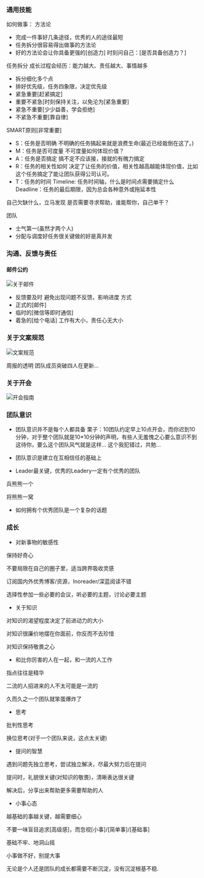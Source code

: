 ### 通用技能

如何做事：
方法论
- 完成一件事好几条途径，优秀的人的途径最短
- 任务拆分很容易得出做事的方法论
- 好的方法论会让你具备更强的[创造力]
时刻问自己：[是否具备创造力？]

任务拆分
成长过程会经历：能力越大、责任越大、事情越多
- 拆分细化多个点
- 排好优先级，任务四象限，决定优先级
- 紧急重要[赶紧搞定]
- 重要不紧急[时刻保持关注，以免沦为[紧急重要]
- 紧急不重要[少少益善，学会拒绝]
- 不紧急不重要[靠自律]

SMART原则[非常重要]
- S：任务是否明确
不明确的任务搞起来就是浪费生命(最近已经栽倒在这了。)
- M：任务是否可度量
不可度量如何体现价值？
- A：任务是否搞定
搞不定不应该接，接就的有魄力搞定
- R：任务的相关性如何
决定了让任务的价值，相关性越高越能体现价值，比如这个任务搞定了能让团队获得公司认可。
- T：任务的时间
Timeline: 任务时间轴，什么是时间点需要搞定什么
Deadline：任务的最后期限，因为总会各种意外或拖延本性

自己欠缺什么，立马发现
是否需要寻求帮助，谁能帮你，自己单干？

团队
- 士气第一(虽然才两个人)
- 分配与调度好任务很关键做的好是真并发

### 沟通、反馈与责任

#### 邮件公约
![关于邮件](https://github.com/muwubbq/IT-Team/blob/master/image/mail.png)

- 反馈要及时
避免出现问题不反馈，影响进度
方式
- 正式的[邮件]
- 临时的[微信等即时通信]
- 着急的[给个电话]
工作有大小，责任心无大小

### 关于文案规范
![文案规范](https://github.com/muwubbq/IT-Team/blob/master/image/wenan.png)

周报的透明
团队成员突破四人在更新...

### 关于开会
![开会指南](https://github.com/muwubbq/IT-Team/blob/master/image/kaihui.png)

### 团队意识

- 团队意识并不是每个人都具备
栗子：10团队约定早上10点开会，而你迟到10分钟，对于整个团队就是10*10分钟的声明，有些人无羞愧之心要么意识不到这待你，要么这个团队风气就是这样...
这个我犯错过，共勉...

- 团队意识是建立在互相信任的基础上

- Leader最关键，优秀的Leadery一定有个优秀的团队

兵熊熊一个

将熊熊一窝

- 如何拥有个优秀团队是一个复杂的话题

### 成长

- 对新事物的敏感性

保持好奇心

不要局限在自己的圈子里，适当跨界吸收灵感

订阅国内外优秀博客/资源，Inoreader/深蓝阅读不错

选择性参加一些必要的会议，听必要的主题，讨论必要主题

- 关于知识

对知识的渴望程度决定了前进动力的大小

对知识很廉价地摆在你面前，你反而不去珍惜

对知识保持敬畏之心

- 和比你厉害的人在一起，和一流的人工作

指点往往是精华

二流的人招进来的人不太可能是一流的

久而久之一个团队就笨蛋爆炸了

- 思考

批判性思考

换位思考(对于一个团队来说，这点太关键)

- 提问的智慧

遇到问题先独立思考，尝试独立解决，尽最大努力后在提问

提问时，礼貌很关键(对知识的敬畏)，清晰表达很关键

解决后，分享出来帮助更多需要帮助的人

- 小事心态

越基础的事越关键，越需要细心

不要一味盲目追求[高级感]，而忽视[小事]/[简单事]/[基础事]

基础不牢、地洞山摇

小事做不好，别提大事

无论是个人还是团队的成长都需要不断沉淀，没有沉淀根基不稳.

